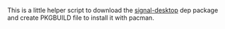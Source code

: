 This is a little helper script to download the [signal-desktop](https://signal.org) dep package
and create PKGBUILD file to install it with pacman.

